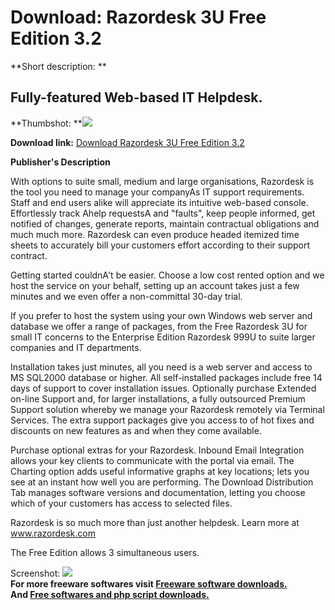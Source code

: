 # Download: Razordesk 3U Free Edition 3.2

**Short description: **

## Fully-featured Web-based IT Helpdesk.

  
**Thumbshot: **![](http://www.freewarefiles.com/screenshot/razordesk_md.gif)   
  
**Download link:** [Download Razordesk 3U Free Edition 3.2](http://freesoftwares.boysofts.com/Razordesk-U-Free-Edition_program_21229.html)  
  

**Publisher's Description**  
  

With options to suite small, medium and large organisations, Razordesk is the
tool you need to manage your companyAs IT support requirements. Staff and end
users alike will appreciate its intuitive web-based console. Effortlessly
track Ahelp requestsA and "faults", keep people informed, get notified of
changes, generate reports, maintain contractual obligations and much much
more. Razordesk can even produce headed itemized time sheets to accurately
bill your customers effort according to their support contract.

Getting started couldnA't be easier. Choose a low cost rented option and we
host the service on your behalf, setting up an account takes just a few
minutes and we even offer a non-committal 30-day trial.

If you prefer to host the system using your own Windows web server and
database we offer a range of packages, from the Free Razordesk 3U for small IT
concerns to the Enterprise Edition Razordesk 999U to suite larger companies
and IT departments.

Installation takes just minutes, all you need is a web server and access to MS
SQL2000 database or higher. All self-installed packages include free 14 days
of support to cover installation issues. Optionally purchase Extended on-line
Support and, for larger installations, a fully outsourced Premium Support
solution whereby we manage your Razordesk remotely via Terminal Services. The
extra support packages give you access to of hot fixes and discounts on new
features as and when they come available.

Purchase optional extras for your Razordesk. Inbound Email Integration allows
your key clients to communicate with the portal via email. The Charting option
adds useful informative graphs at key locations; lets you see at an instant
how well you are performing. The Download Distribution Tab manages software
versions and documentation, letting you choose which of your customers has
access to selected files.

Razordesk is so much more than just another helpdesk. Learn more at
www.razordesk.com

The Free Edition allows 3 simultaneous users.

  
  
Screenshot: ![](http://www.freewarefiles.com/screenshot/razordesk.gif)  
**For more freeware softwares visit [Freeware software downloads.](http://freesoftwares.boysofts.com/)**   
**And [Free softwares and php script downloads.](http://www.boysofts.com/)**

